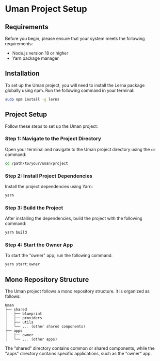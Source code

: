 # Uman Project Setup

## Requirements

Before you begin, please ensure that your system meets the following requirements:

- Node.js version 18 or higher
- Yarn package manager

## Installation

To set up the Uman project, you will need to install the Lerna package globally using npm. Run the following command in your terminal:

```bash
sudo npm install -g lerna
```

## Project Setup

Follow these steps to set up the Uman project:

### Step 1: Navigate to the Project Directory

Open your terminal and navigate to the Uman project directory using the `cd` command:

```bash
cd /path/to/your/uman/project
```

### Step 2: Install Project Dependencies

Install the project dependencies using Yarn:

```bash
yarn
```

### Step 3: Build the Project

After installing the dependencies, build the project with the following command:

```bash
yarn build
```

### Step 4: Start the Owner App

To start the "owner" app, run the following command:

```bash
yarn start:owner
```

## Mono Repository Structure

The Uman project follows a mono repository structure. It is organized as follows:

```
Uman
├── shared
│   ├── blueprint
│   ├── providers
│   ├── utils
│   └── ... (other shared components)
├── apps
│   ├── owner
│   └── ... (other apps)
```

The "shared" directory contains common or shared components, while the "apps" directory contains specific applications, such as the "owner" app.
